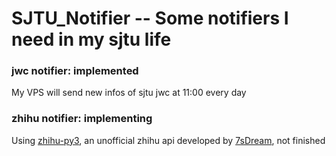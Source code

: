 # SJTU_Notifier -- Some notifiers I need in my sjtu life
### jwc notifier: implemented
My VPS will send new infos of sjtu jwc at 11:00 every day

### zhihu notifier: implementing
Using [zhihu-py3](https://github.com/7sDream/zhihu-py3), an unofficial zhihu api developed by [7sDream](https://github.com/7sDream), not finished
